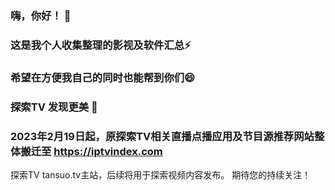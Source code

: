 ### 嗨，你好！ 👋
### 这是我个人收集整理的影视及软件汇总⚡
### 希望在方便我自己的同时也能帮到你们😄

### 探索TV 发现更美 🔭 
### 2023年2月19日起，原探索TV相关直播点播应用及节目源推荐网站整体搬迁至 https://iptvindex.com

探索TV tansuo.tv主站，后续将用于探索视频内容发布。
期待您的持续关注！

<!--
**tansuotv/tansuotv** is a ✨ _special_ ✨ repository because its `README.md` (this file) appears on your GitHub profile.

Here are some ideas to get you started:

- 🔭 I’m currently working on ...
- 🌱 I’m currently learning ...
- 👯 I’m looking to collaborate on ...
- 🤔 I’m looking for help with ...
- 💬 Ask me about ...
- 📫 How to reach me: ...
- 😄 Pronouns: ...
- ⚡ Fun fact: ...
-->

